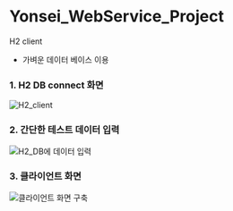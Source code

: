 # Yonsei_WebService_Project

H2 client
* 가벼운 데이터 베이스 이용

### 1. H2 DB connect 화면

![H2_client](https://user-images.githubusercontent.com/54561105/114303463-391aca00-9b09-11eb-8a10-995e22d1734e.png)

### 2. 간단한 테스트 데이터 입력

![H2_DB에 데이터 입력](https://user-images.githubusercontent.com/54561105/114303546-9747ad00-9b09-11eb-9e9d-692e61b709bb.png)

### 3. 클라이언트 화면

![클라이언트 화면 구축](https://user-images.githubusercontent.com/54561105/114498731-94f76700-9c5f-11eb-8023-447433a5ca22.png)

